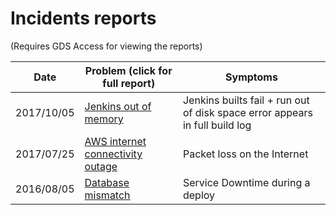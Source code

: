# Incidents reports
(Requires GDS Access for viewing the reports)

| Date | Problem (click for full report) | Symptoms |
| --------------- | ------------- | ------------ |
| 2017/10/05 | [Jenkins out of memory](https://drive.google.com/open?id=1-m2vUsl3d-fdHoITQwqIc1SfjIJGBbM89aLNPRS2CY0)  | Jenkins builts fail + run out of disk space error appears in full build log |
| 2017/07/25 | [AWS internet connectivity outage](https://docs.google.com/a/digital.cabinet-office.gov.uk/document/d/1f_szyWLLojCoM8N_eM_c6mh8N4i6zEMBmJm3g9PLYio/edit?usp=sharing)  | Packet loss on the Internet |
| 2016/08/05 | [Database mismatch](https://docs.google.com/a/digital.cabinet-office.gov.uk/document/d/1Zee-bji9vsBemw3WDPj9gFMJTxLlkNEDs29GQbcPBfk/edit?usp=sharing)  | Service Downtime during a deploy |
